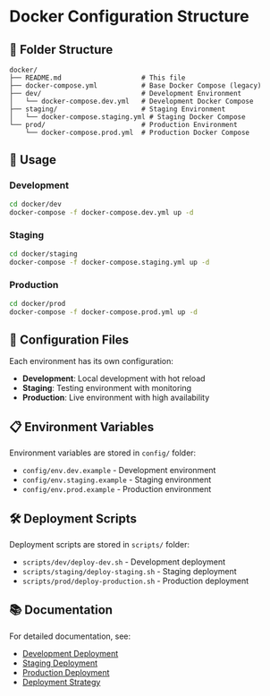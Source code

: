 # Docker Configuration Structure

## 📁 Folder Structure

```
docker/
├── README.md                    # This file
├── docker-compose.yml           # Base Docker Compose (legacy)
├── dev/                         # Development Environment
│   └── docker-compose.dev.yml   # Development Docker Compose
├── staging/                     # Staging Environment
│   └── docker-compose.staging.yml # Staging Docker Compose
└── prod/                        # Production Environment
    └── docker-compose.prod.yml  # Production Docker Compose
```

## 🚀 Usage

### Development
```bash
cd docker/dev
docker-compose -f docker-compose.dev.yml up -d
```

### Staging
```bash
cd docker/staging
docker-compose -f docker-compose.staging.yml up -d
```

### Production
```bash
cd docker/prod
docker-compose -f docker-compose.prod.yml up -d
```

## 🔧 Configuration Files

Each environment has its own configuration:
- **Development**: Local development with hot reload
- **Staging**: Testing environment with monitoring
- **Production**: Live environment with high availability

## 📋 Environment Variables

Environment variables are stored in `config/` folder:
- `config/env.dev.example` - Development environment
- `config/env.staging.example` - Staging environment
- `config/env.prod.example` - Production environment

## 🛠️ Deployment Scripts

Deployment scripts are stored in `scripts/` folder:
- `scripts/dev/deploy-dev.sh` - Development deployment
- `scripts/staging/deploy-staging.sh` - Staging deployment
- `scripts/prod/deploy-production.sh` - Production deployment

## 📚 Documentation

For detailed documentation, see:
- [Development Deployment](../../docs/deployment/development-deployment.md)
- [Staging Deployment](../../docs/deployment/staging-deployment.md)
- [Production Deployment](../../docs/deployment/production-deployment.md)
- [Deployment Strategy](../../docs/deployment/deployment-strategy.md)
